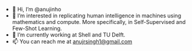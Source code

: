 - 👋 Hi, I’m @anujinho
- 👀 I’m interested in replicating human intelligence in machines using mathematics and compute. 
     More specifically, in Self-Supervised and Few-Shot Learning.
- 🌱 I’m currently working at Shell and TU Delft.
- 📫 You can reach me at anujrsingh1@gmail.com

<!---
anujinho/anujinho is a ✨ special ✨ repository because its `README.md` (this file) appears on your GitHub profile.
You can click the Preview link to take a look at your changes.
--->
